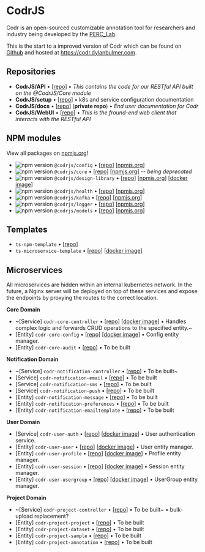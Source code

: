 # CodrJS

Codr is an open-sourced customizable annotation tool for researchers and industry being developed by the [PERC_Lab](https://github.com/PERC-Lab).

This is the start to a improved version of Codr which can be found on [Github](https://github.com/PERC-Lab/Codr) and hosted at https://codr.dylanbulmer.com.

## Repositories

- **CodrJS/API** • [[repo](https://github.com/CodrJS/API)] • _This contains the code for our RESTful API built on the @CodrJS/Core module_
- **CodrJS/setup** • [[repo](https://github.com/CodrJS/setup)] • k8s and service configuration documentation
- **CodrJS/docs** • [[repo](https://github.com/CodrJS/docs)] (**private repo**) • _End user documentation for Codr_
- **CodrJS/WebUI** • [[repo](https://github.com/CodrJS/WebUI)] • _This is the fround-end web client that interacts with the RESTful API_

## NPM modules
View all packages on [npmjs.org](https://www.npmjs.com/org/codrjs)!

- ![npm version](https://img.shields.io/npm/v/@codrjs/config) `@codrjs/config` • 
[[repo](https://github.com/CodrJS/config)] 
[[npmjs.org](https://www.npmjs.com/package/@codrjs/config)]
- ![npm version](https://img.shields.io/npm/v/@codrjs/core) `@codrjs/core` • 
[[repo](https://github.com/CodrJS/core)] 
[[npmjs.org](https://www.npmjs.com/package/@codrjs/core)] -- *being deprecated*
- ![npm version](https://img.shields.io/npm/v/@codrjs/design-library) `@codrjs/design-library` • 
[[repo](https://github.com/CodrJS/design-library)] 
[[npmjs.org](https://www.npmjs.com/package/@codrjs/design-library)]
[[docker image](https://github.com/CodrJS/design-library/pkgs/container/design-library)]
- ![npm version](https://img.shields.io/npm/v/@codrjs/health) `@codrjs/health` • 
[[repo](https://github.com/CodrJS/health)] 
[[npmjs.org](https://www.npmjs.com/package/@codrjs/health)]
- ![npm version](https://img.shields.io/npm/v/@codrjs/kafka) `@codrjs/kafka` • 
[[repo](https://github.com/CodrJS/kafka)] 
[[npmjs.org](https://www.npmjs.com/package/@codrjs/kafka)]
- ![npm version](https://img.shields.io/npm/v/@codrjs/logger) `@codrjs/logger` • 
[[repo](https://github.com/CodrJS/logger)] 
[[npmjs.org](https://www.npmjs.com/package/@codrjs/logger)]
- ![npm version](https://img.shields.io/npm/v/@codrjs/models) `@codrjs/models` • 
[[repo](https://github.com/CodrJS/models)] 
[[npmjs.org](https://www.npmjs.com/package/@codrjs/models)]

## Templates

- `ts-npm-template` • [[repo](https://github.com/CodrJS/ts-npm-template)]
- `ts-microservice-template` • [[repo](https://github.com/CodrJS/ts-microservice-template)]
[[docker image](https://github.com/CodrJS/ts-microservice-template/pkgs/container/ts-microservice-template)]

## Microservices

All microservices are hidden within an internal kubernetes network. In the future, a Nginx server will be deployed on top of these services and expose the endpoints by proxying the routes to the correct location.

**Core Domain**
- ~[Service] `codr-core-controller` • [[repo](https://github.com/CodrJS/codr-core-controller)]
[[docker image](https://github.com/CodrJS/codr-core-controller/pkgs/container/codr-core-controller)] • Handles complex logic and forwards CRUD operations to the specified entity.~
- [Entity] `codr-core-config` • [[repo](https://github.com/CodrJS/codr-core-config)]
[[docker image](https://github.com/CodrJS/codr-core-config/pkgs/container/codr-core-config)] • Config entity manager.
- [Entity] `codr-core-audit` • [[repo](https://github.com/CodrJS/codr-core-audit)] • To be built

**Notification Domain**
- ~[Service] `codr-notification-controller` • [[repo](https://github.com/CodrJS/codr-notification-controller)] • To be built~
- [Service] `codr-notification-email` • [[repo](https://github.com/CodrJS/codr-notification-email)] • To be built
- [Service] `codr-notification-sms` • [[repo](https://github.com/CodrJS/codr-notification-sms)] • To be built
- [Service] `codr-notification-push` • [[repo](https://github.com/CodrJS/codr-notification-push)] • To be built
- [Entity] `codr-notification-message` • [[repo](https://github.com/CodrJS/codr-notification-message)] • To be built
- [Entity] `codr-notification-preferences` • [[repo](https://github.com/CodrJS/codr-notification-preferences)] • To be built
- [Entity] `codr-notification-emailtemplate` • [[repo](https://github.com/CodrJS/codr-notification-emailtemplate)] • To be built

**User Domain**
- [Service] `codr-user-auth` • [[repo](https://github.com/CodrJS/codr-user-auth)]
[[docker image](https://github.com/CodrJS/codr-user-auth/pkgs/container/codr-user-auth)]  • User authentication service.
- [Entity] `codr-user-user` • [[repo](https://github.com/CodrJS/codr-user-user)]
[[docker image](https://github.com/CodrJS/codr-user-user/pkgs/container/codr-user-user)] • User entity manager.
- [Entity] `codr-user-profile` • [[repo](https://github.com/CodrJS/codr-user-profile)]
[[docker image](https://github.com/CodrJS/codr-user-profile/pkgs/container/codr-user-profile)] • Profile entity manager.
- [Entity] `codr-user-session` • [[repo](https://github.com/CodrJS/codr-user-session)]
[[docker image](https://github.com/CodrJS/codr-user-session/pkgs/container/codr-user-session)] • Session entity manager.
- [Entity] `codr-user-usergroup` • [[repo](https://github.com/CodrJS/codr-user-usergroup)]
[[docker image](https://github.com/CodrJS/codr-user-usergroup/pkgs/container/codr-user-usergroup)]  • UserGroup entity manager.

**Project Domain**
- ~[Service] `codr-project-controller` • [[repo](https://github.com/CodrJS/codr-project-controller)] • To be built~ • bulk-upload replacement?
- [Entity] `codr-project-project` • [[repo](https://github.com/CodrJS/codr-project-project)] • To be built
- [Entity] `codr-project-dataset` • [[repo](https://github.com/CodrJS/codr-project-dataset)] • To be built
- [Entity] `codr-project-sample` • [[repo](https://github.com/CodrJS/codr-project-sample)] • To be built
- [Entity] `codr-project-annotation` • [[repo](https://github.com/CodrJS/codr-project-annotation)] • To be built
